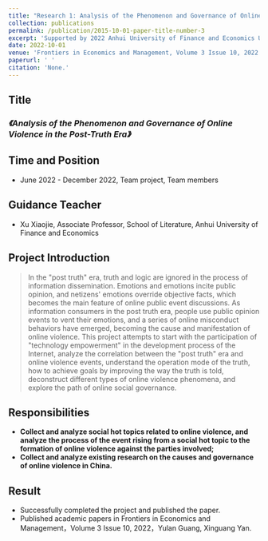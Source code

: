 ```yaml
---
title: "Research 1: Analysis of the Phenomenon and Governance of Online Violence in the Post-Truth Era"
collection: publications
permalink: /publication/2015-10-01-paper-title-number-3
excerpt: 'Supported by 2022 Anhui University of Finance and Economics Undergraduate Research and Innovation Fund Project'
date: 2022-10-01
venue: 'Frontiers in Economics and Management, Volume 3 Issue 10, 2022'
paperurl: ' '
citation: 'None.'
---
```

## Title

### *《Analysis of the Phenomenon and Governance of Online Violence in the Post-Truth Era》*

## Time and Position
* June 2022 - December 2022, Team project, Team members

## Guidance Teacher
* Xu Xiaojie, Associate Professor, School of Literature, Anhui University of Finance and Economics

## Project Introduction

> In the "post truth" era, truth and logic are ignored in the process of information dissemination. Emotions and emotions incite public opinion, and netizens' emotions override objective facts, which becomes the main feature of online public event discussions. As information consumers in the post truth era, people use public opinion events to vent their emotions, and a series of online misconduct behaviors have emerged, becoming the cause and manifestation of online violence. This project attempts to start with the participation of "technology empowerment" in the development process of the Internet, analyze the correlation between the "post truth" era and online violence events, understand the operation mode of the truth, how to achieve goals by improving the way the truth is told, deconstruct different types of online violence phenomena, and explore the path of online social governance.

## Responsibilities

* **Collect and analyze social hot topics related to online violence, and analyze the process of the event rising from a social hot topic to the formation of online violence against the parties involved;**
* **Collect and analyze existing research on the causes and governance of online violence in China.**

## Result

* Successfully completed the project and published the paper.
* Published academic papers in Frontiers in Economics and Management，Volume 3 Issue 10, 2022，Yulan Guang, Xinguang Yan.
